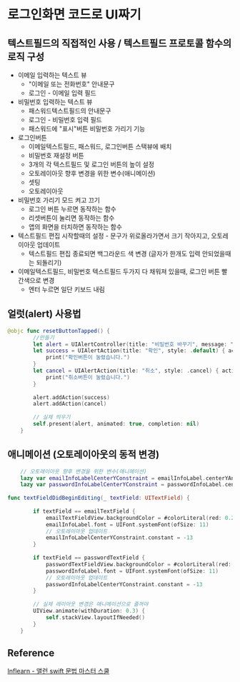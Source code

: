 # 로그인화면 코드로 UI짜기
## 텍스트필드의 직접적인 사용 / 텍스트필드 프로토콜 함수의 로직 구성
- 이메일 입력하는 텍스트 뷰
  - "이메일 또는 전화번호" 안내문구
  - 로그인 - 이메일 입력 필드
- 비밀번호 입력하는 텍스트 뷰
  - 패스워드텍스트필드의 안내문구
  - 로그인 - 비밀번호 입력 필드
  - 패스워드에 "표시"버튼 비밀번호 가리기 기능
- 로그인버튼
  - 이메일텍스트필드, 패스워드, 로그인버튼 스택뷰에 배치
  - 비밀번호 재설정 버튼
  - 3개의 각 텍스트필드 및 로그인 버튼의 높이 설정
  - 오토레이아웃 향후 변경을 위한 변수(애니메이션)
  - 셋팅
  - 오토레이아웃
- 비밀번호 가리기 모드 켜고 끄기
  - 로그인 버튼 누르면 동작하는 함수
  - 리셋버튼이 눌리면 동작하는 함수
  - 앱의 화면을 터치하면 동작하는 함수
- 텍스트필드 편집 시작할때의 설정 - 문구가 위로올라가면서 크기 작아지고, 오토레이아웃 업데이트
  - 텍스트필드 편집 종료되면 백그라운드 색 변경 (글자가 한개도 입력 안되었을때는 되돌리기)
- 이메일텍스트필드, 비밀번호 텍스트필드 두가지 다 채워져 있을때, 로그인 버튼 빨간색으로 변경
  - 엔터 누르면 일단 키보드 내림
## 얼럿(alert) 사용법
```swift
@objc func resetButtonTapped() {
        //만들기
        let alert = UIAlertController(title: "비밀번호 바꾸기", message: "비밀번호를 바꾸시겠습니까?", preferredStyle: .alert)
        let success = UIAlertAction(title: "확인", style: .default) { action in
            print("확인버튼이 눌렸습니다.")
        }
        let cancel = UIAlertAction(title: "취소", style: .cancel) { action in
            print("취소버튼이 눌렸습니다.")
        }
        
        alert.addAction(success)
        alert.addAction(cancel)
        
        // 실제 띄우기
        self.present(alert, animated: true, completion: nil)
    }
```
## 애니메이션 (오토레이아웃의 동적 변경)
```swift
    // 오토레이아웃 향후 변경을 위한 변수(애니메이션)
    lazy var emailInfoLabelCenterYConstraint = emailInfoLabel.centerYAnchor.constraint(equalTo: emailTextFieldView.centerYAnchor)
    lazy var passwordInfoLabelCenterYConstraint = passwordInfoLabel.centerYAnchor.constraint(equalTo: passwordTextFieldView.centerYAnchor)
    
func textFieldDidBeginEditing(_ textField: UITextField) {
        
        if textField == emailTextField {
            emailTextFieldView.backgroundColor = #colorLiteral(red: 0.2972877622, green: 0.2973434925, blue: 0.297280401, alpha: 1)
            emailInfoLabel.font = UIFont.systemFont(ofSize: 11)
            // 오토레이아웃 업데이트
            emailInfoLabelCenterYConstraint.constant = -13
        }
        
        if textField == passwordTextField {
            passwordTextFieldView.backgroundColor = #colorLiteral(red: 0.2972877622, green: 0.2973434925, blue: 0.297280401, alpha: 1)
            passwordInfoLabel.font = UIFont.systemFont(ofSize: 11)
            // 오토레이아웃 업데이트
            passwordInfoLabelCenterYConstraint.constant = -13
        }
        
        // 실제 레이아웃 변경은 애니메이션으로 줄꺼야
        UIView.animate(withDuration: 0.3) {
            self.stackView.layoutIfNeeded()
        }
    }
```
## Reference 
[Inflearn - 앨런 swift 문법 마스터 스쿨](https://www.inflearn.com/course/%EC%8A%A4%EC%9C%84%ED%94%84%ED%8A%B8-%EB%AC%B8%EB%B2%95-%EB%A7%88%EC%8A%A4%ED%84%B0-%EC%8A%A4%EC%BF%A8-%EC%95%B1%EB%A7%8C%EB%93%A4%EA%B8%B0)
